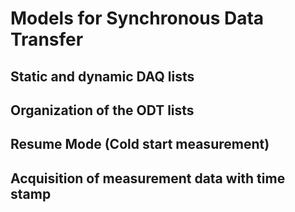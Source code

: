 # Models for Synchronous Data Transfer

## Static and dynamic DAQ lists

## Organization of the ODT lists

## Resume Mode (Cold start measurement)

## Acquisition of measurement data with time stamp
